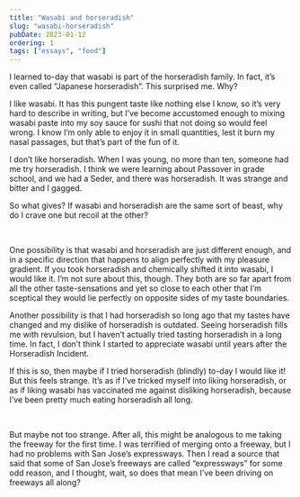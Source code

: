 ```yaml
---
title: "Wasabi and horseradish"
slug: "wasabi-horseradish"
pubDate: 2023-01-12
ordering: 1
tags: ["essays", "food"]
---
```


<span class="small-caps">I learned to-day that wasabi</span> is part of the horseradish family. In fact, it’s even called “Japanese horseradish”. This surprised me. Why?

I like wasabi. It has this pungent taste like nothing else I know, so it’s very hard to describe in writing, but I’ve become accustomed enough to mixing wasabi paste into my soy sauce for sushi that not doing so would feel wrong. I know I’m only able to enjoy it in small quantities, lest it burn my nasal passages, but that’s part of the fun of it.

I don’t like horseradish. When I was young, no more than ten, someone had me try horseradish. I think we were learning about Passover in grade school, and we had a Seder, and there was horseradish. It was strange and bitter and I gagged.

So what gives? If wasabi and horseradish are the same sort of beast, why do I crave one but recoil at the other?

<br />
	
One possibility is that wasabi and horseradish are just different enough, and in a specific direction that happens to align perfectly with my pleasure gradient. If you took horseradish and chemically shifted it into wasabi, I would like it. I’m not sure about this, though. They both are so far apart from all the other taste-sensations and yet so close to each other that I’m sceptical they would lie perfectly on opposite sides of my taste boundaries.

Another possibility is that I had horseradish so long ago that my tastes have changed and my dislike of horseradish is outdated. Seeing horseradish fills me with revulsion, but I haven’t actually tried tasting horseradish in a long time. In fact, I don’t think I started to appreciate wasabi until years after the Horseradish Incident.

If this is so, then maybe if I tried horseradish (blindly) to-day I would like it! But this feels strange. It’s as if I’ve tricked myself into liking horseradish, or as if liking wasabi has vaccinated me against disliking horseradish, because I’ve been pretty much eating horseradish all long.

<br />

But maybe not too strange. After all, this might be analogous to me taking the freeway for the first time. I was terrified of merging onto a freeway, but I had no problems with San Jose’s expressways. Then I read a source that said that some of San Jose’s freeways are called “expressways” for some odd reason, and I thought, wait, so does that mean I’ve been driving on freeways all along?